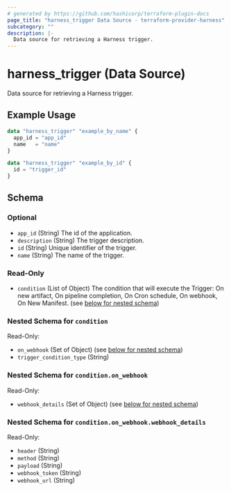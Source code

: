 ```yaml
---
# generated by https://github.com/hashicorp/terraform-plugin-docs
page_title: "harness_trigger Data Source - terraform-provider-harness"
subcategory: ""
description: |-
  Data source for retrieving a Harness trigger.
---
```


# harness_trigger (Data Source)

Data source for retrieving a Harness trigger.

## Example Usage

```terraform
data "harness_trigger" "example_by_name" {
  app_id = "app_id"
  name   = "name"
}

data "harness_trigger" "example_by_id" {
  id = "trigger_id"
}
```

<!-- schema generated by tfplugindocs -->
## Schema

### Optional

- `app_id` (String) The id of the application.
- `description` (String) The trigger description.
- `id` (String) Unique identifier of the trigger.
- `name` (String) The name of the trigger.

### Read-Only

- `condition` (List of Object) The condition that will execute the Trigger: On new artifact, On pipeline completion, On Cron schedule, On webhook, On New Manifest. (see [below for nested schema](#nestedatt--condition))

<a id="nestedatt--condition"></a>
### Nested Schema for `condition`

Read-Only:

- `on_webhook` (Set of Object) (see [below for nested schema](#nestedobjatt--condition--on_webhook))
- `trigger_condition_type` (String)

<a id="nestedobjatt--condition--on_webhook"></a>
### Nested Schema for `condition.on_webhook`

Read-Only:

- `webhook_details` (Set of Object) (see [below for nested schema](#nestedobjatt--condition--on_webhook--webhook_details))

<a id="nestedobjatt--condition--on_webhook--webhook_details"></a>
### Nested Schema for `condition.on_webhook.webhook_details`

Read-Only:

- `header` (String)
- `method` (String)
- `payload` (String)
- `webhook_token` (String)
- `webhook_url` (String)


